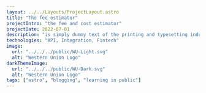 ```yaml
---
layout: ../../Layouts/ProjectLayout.astro
title: "The fee estimator"
projectIntro: "the fee and cost estimator"
projectDate: 2022-07-01
description: "is simply dummy text of the printing and typesetting industry. Lorem Ipsum has been the industry's standard dummy text ever since the 1500s, when an unknown printer took a galley of type and scrambled it to make a type specimen book. is simply dummy text of the printing and typesetting industry. Lorem Ipsum has been the industry's standard dummy text ever since the 1500s."
technologies: "API, Integration, Fintech"
image:
  url: "../../../public/WU-Light.svg"
  alt: "Western Union Logo"
darkThemeImage:
  url: "../../../public/WU-Dark.svg"
  alt: "Western Union Logo"
tags: ["astro", "blogging", "learning in public"]
---
```

